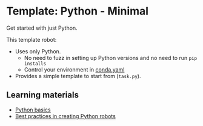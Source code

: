 # Template: Python - Minimal

Get started with just Python.

This template robot:

- Uses only Python.
  - No need to fuzz in setting up Python versions and no need to run `pip installs`
  - Control your environment in [conda.yaml]([conda.yaml](https://github.com/robocorp/template-python/blob/master/conda.yaml))
- Provides a simple template to start from (`task.py`).

## Learning materials

- [Python basics](https://robocorp.com/docs/languages-and-frameworks/python)
- [Best practices in creating Python robots](https://robocorp.com/docs/development-guide/qa-and-best-practices/python-robots)
